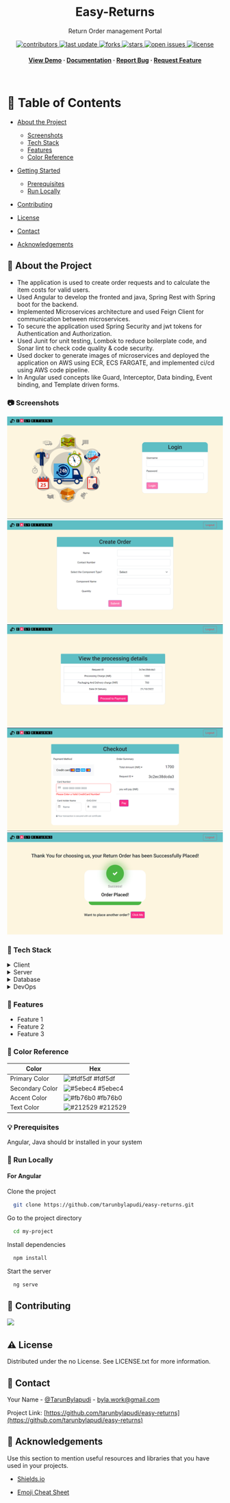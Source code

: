 
<div align="center">

 
  <h1>Easy-Returns</h1>
  
  <p>
    Return Order management Portal
  </p>
  
  
<!-- Badges -->
<p>
  <a href="https://github.com/tarunbylapudi/easy-returns/graphs/contributors">
    <img src="https://img.shields.io/github/contributors/tarunbylapudi/easy-returns" alt="contributors" />
  </a>
  <a href="">
    <img src="https://img.shields.io/github/last-commit/tarunbylapudi/easy-returns" alt="last update" />
  </a>
  <a href="https://github.com/tarunbylapudi/easy-returns/network/members">
    <img src="https://img.shields.io/github/forks/tarunbylapudi/easy-returns" alt="forks" />
  </a>
  <a href="https://github.com/tarunbylapudi/easy-returns/stargazers">
    <img src="https://img.shields.io/github/stars/tarunbylapudi/easy-returns" alt="stars" />
  </a>
  <a href="https://github.com/tarunbylapudi/easy-returns/issues/">
    <img src="https://img.shields.io/github/issues/tarunbylapudi/easy-returns" alt="open issues" />
  </a>
  <a href="https://github.com/tarunbylapudi/easy-returns/blob/master/LICENSE">
    <img src="https://img.shields.io/github/license/tarunbylapudi/easy-returns.svg" alt="license" />
  </a>
</p>
   
<h4>
    <a href="https://github.com/tarunbylapudi/easy-returns/">View Demo</a>
  <span> · </span>
    <a href="https://github.com/tarunbylapudi/easy-returns">Documentation</a>
  <span> · </span>
    <a href="https://github.com/tarunbylapudi/easy-returns/issues/">Report Bug</a>
  <span> · </span>
    <a href="https://github.com/tarunbylapudi/easy-returns/issues/">Request Feature</a>
  </h4>
</div>

<br />

<!-- Table of Contents -->
# :notebook_with_decorative_cover: Table of Contents

- [About the Project](#star2-about-the-project)
  * [Screenshots](#camera-screenshots)
  * [Tech Stack](#space_invader-tech-stack)
  * [Features](#dart-features)
  * [Color Reference](#art-color-reference)
 
- [Getting Started](#toolbox-getting-started)
  * [Prerequisites](#bangbang-prerequisites)
  * [Run Locally](#running-run-locally)


- [Contributing](#wave-contributing)
  

- [License](#warning-license)
- [Contact](#handshake-contact)
- [Acknowledgements](#gem-acknowledgements)

  

<!-- About the Project -->
## :star2: About the Project

<ul>

 <li>The application is used to create order requests and to calculate the item costs for valid users.</li>
 <li>Used Angular to develop the fronted and java, Spring Rest with Spring boot for the backend.</li>
 <li>Implemented Microservices architecture and used Feign Client for communication between microservices.</li>
 <li>To secure the application used Spring Security and jwt tokens for Authentication and Authorization.</li>
 <li>Used Junit for unit testing, Lombok to reduce boilerplate code, and Sonar lint to check code quality & code security.</li>
 <li>Used docker to generate images of microservices and deployed the application on AWS using ECR, ECS FARGATE, and implemented ci/cd using AWS code pipeline.</li>
 <li>In Angular used concepts like Guard, Interceptor, Data binding, Event binding, and Template driven forms.</li>
 </ul>


<!-- Screenshots -->
### :camera: Screenshots

![Login](https://github.com/tarunbylapudi/easy-returns/blob/main/ReadMe-assets/login.png?raw=true)
![Create-order](https://github.com/tarunbylapudi/easy-returns/blob/main/ReadMe-assets/create_order.png?raw=true)
![Process-details](https://github.com/tarunbylapudi/easy-returns/blob/main/ReadMe-assets/process_details.png?raw=true)
![Checkout](https://github.com/tarunbylapudi/easy-returns/blob/main/ReadMe-assets/checkout.png?raw=true)
![Confirmation](https://github.com/tarunbylapudi/easy-returns/blob/main/ReadMe-assets/confirmation.png?raw=true)





<!-- TechStack -->
### :space_invader: Tech Stack

<details>
  <summary>Client</summary>
  <ul>
    <li><a href="https://www.typescriptlang.org/">Typescript</a></li>
    <li><a href="https://angular.io/">Angular</a></li>
    <li><a href="https://getbootstrap.com/">Bootstrap</a></li>
    
  </ul>
</details>

<details>
  <summary>Server</summary>
 <ul>
  <li><a href="https://www.java.com/">Java</a></li>
    <li><a href="https://spring.io/projects/spring-boot">Spring-boot</a></li>
 </ul>
  
</details>

<details>
<summary>Database</summary>
  <ul>
    <li><a href="https://www.h2database.com/html/main.html">H2</a></li>
    
  </ul>
</details>

<details>
<summary>DevOps</summary>
  <ul>
    <li><a href="https://www.docker.com/">Docker</a></li>
    <li><a href="https://aws.amazon.com/console/">AWS</a></li>
    
  </ul>
</details>

<!-- Features -->
### :dart: Features

- Feature 1
- Feature 2
- Feature 3

<!-- Color Reference -->
### :art: Color Reference

| Color             | Hex                                                                |
| ----------------- | ------------------------------------------------------------------ |
| Primary Color | ![#fdf5df](https://via.placeholder.com/10/fdf5df?text=+) #fdf5df |
| Secondary Color | ![#5ebec4](https://via.placeholder.com/10/5ebec4?text=+) #5ebec4 |
| Accent Color | ![#fb76b0](https://via.placeholder.com/10/fb76b0?text=+) #fb76b0 |
| Text Color | ![#212529](https://via.placeholder.com/10/212529?text=+) #212529 |


### :bulb: Prerequisites
Angular, Java should br installed in your system


<!-- Run Locally -->
### :running: Run Locally

<h4> For Angular</h4>

Clone the project

```bash
  git clone https://github.com/tarunbylapudi/easy-returns.git
```

Go to the project directory

```bash
  cd my-project
```

Install dependencies

```bash
  npm install
```

Start the server

```bash
  ng serve
```


<!-- Contributing -->
## :wave: Contributing

<a href="https://github.com/tarunbylapudi/easy-returns/graphs/contributors">
  <img src="https://contrib.rocks/image?repo=tarunbylapudi/easy-returns" />
</a>





<!-- License -->
## :warning: License

Distributed under the no License. See LICENSE.txt for more information.


<!-- Contact -->
## :handshake: Contact

Your Name - [@TarunBylapudi](https://twitter.com/TarunBylapudi) - byla.work@gmail.com

Project Link: [https://github.com/tarunbylapudi/easy-returns](https://github.com/tarunbylapudi/easy-returns)


<!-- Acknowledgments -->
## :gem: Acknowledgements

Use this section to mention useful resources and libraries that you have used in your projects.

 - [Shields.io](https://shields.io/)

 - [Emoji Cheat Sheet](https://github.com/ikatyang/emoji-cheat-sheet/blob/master/README.md#travel--places)



